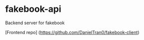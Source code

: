 # fakebook-api
Backend server for fakebook

[Frontend repo] (https://github.com/DanielTran0/fakebook-client)
